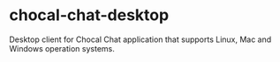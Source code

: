 # chocal-chat-desktop
Desktop client for Chocal Chat application that supports Linux, Mac and Windows operation systems.
